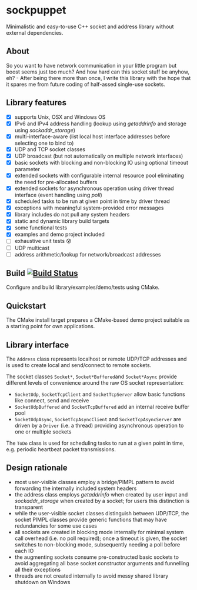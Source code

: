 # sockpuppet
Minimalistic and easy-to-use C++ socket and address library without external dependencies.

## About
So you want to have network communication in your little program but boost seems just too much? And how hard can this socket stuff be anyhow, eh? - After being there more than once, I write this library with the hope that it spares me from future coding of half-assed single-use sockets.

## Library features
- [x] supports Unix, OSX and Windows OS
- [x] IPv6 and IPv4 address handling (lookup using *getaddrinfo* and storage using *sockaddr_storage*)
- [x] multi-interface-aware (list local host interface addresses before selecting one to bind to)
- [x] UDP and TCP socket classes
- [x] UDP broadcast (but not automatically on multiple network interfaces)
- [x] basic sockets with blocking and non-blocking IO using optional timeout parameter
- [x] extended sockets with configurable internal resource pool eliminating the need for pre-allocated buffers
- [x] extended sockets for asynchronous operation using driver thread interface (event handling using *poll*)
- [x] scheduled tasks to be run at given point in time by driver thread
- [x] exceptions with meaningful system-provided error messages
- [x] library includes do not pull any system headers
- [x] static and dynamic library build targets
- [x] some functional tests
- [x] examples and demo project included
- [ ] exhaustive unit tests :cold_sweat:
- [ ] UDP multicast
- [ ] address arithmetic/lookup for network/broadcast addresses

## Build [![Build Status](https://travis-ci.com/mporsch/sockpuppet.svg?branch=master)](https://travis-ci.com/mporsch/sockpuppet)
Configure and build library/examples/demo/tests using CMake.

## Quickstart
The CMake install target prepares a CMake-based demo project suitable as a starting point for own applications.

## Library interface
The `Address` class represents localhost or remote UDP/TCP addresses and is used to create local and send/connect to remote sockets.

The socket classes `Socket*`, `Socket*Buffered`and `Socket*Async` provide different levels of convenience around the raw OS socket representation:
* `SocketUdp`, `SocketTcpClient` and `SocketTcpServer` allow basic functions like connect, send and receive
* `SocketUdpBuffered` and `SocketTcpBuffered` add an internal receive buffer pool
* `SocketUdpAsync`, `SocketTcpAsyncClient` and `SocketTcpAsyncServer` are driven by a `Driver` (i.e. a thread) providing asynchronous operation to one or multiple sockets

The `ToDo` class is used for scheduling tasks to run at a given point in time, e.g. periodic heartbeat packet transmissions.

## Design rationale
* most user-visible classes employ a bridge/PIMPL pattern to avoid forwarding the internally included system headers
* the address class employs *getaddrinfo* when created by user input and *sockaddr_storage* when created by a socket; for users this distinction is transparent
* while the user-visible socket classes distinguish between UDP/TCP, the socket PIMPL classes provide generic functions that may have redundancies for some use cases
* all sockets are created in blocking mode internally for minimal system call overhead (i.e. no poll required); once a timeout is given, the socket switches to non-blocking mode, subsequently needing a poll before each IO
* the augmenting sockets consume pre-constructed basic sockets to avoid aggregating all base socket constructor arguments and funnelling all their exceptions
* threads are not created internally to avoid messy shared library shutdown on Windows
